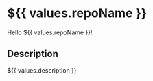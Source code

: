 # ${{ values.repoName }}

Hello ${{ values.repoName }}!

## Description
${{ values.description }}


